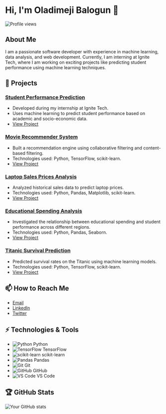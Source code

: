 # Hi, I'm Oladimeji Balogun 👋

![Profile views](https://gpvc.arturio.dev/boladimeji834)

## About Me

I am a passionate software developer with experience in machine learning, data analysis, and web development. Currently, I am interning at Ignite Tech, where I am working on exciting projects like predicting student performance using machine learning techniques.

## 🔭 Projects

### [Student Performance Prediction](https://github.com/your-username/student-performance-prediction)
- Developed during my internship at Ignite Tech.
- Uses machine learning to predict student performance based on academic and socio-economic data.
- [View Project](https://github.com/your-username/student-performance-prediction)

### [Movie Recommender System](https://github.com/your-username/movie-recommender-system)
- Built a recommendation engine using collaborative filtering and content-based filtering.
- Technologies used: Python, TensorFlow, scikit-learn.
- [View Project](https://github.com/your-username/movie-recommender-system)

### [Laptop Sales Prices Analysis](https://github.com/your-username/laptop-sales-prices)
- Analyzed historical sales data to predict laptop prices.
- Technologies used: Python, Pandas, Matplotlib, scikit-learn.
- [View Project](https://github.com/your-username/laptop-sales-prices)

### [Educational Spending Analysis](https://github.com/your-username/educational-spending)
- Investigated the relationship between educational spending and student performance across different regions.
- Technologies used: Python, Pandas, Seaborn.
- [View Project](https://github.com/your-username/educational-spending)

### [Titanic Survival Prediction](https://github.com/your-username/titanic-survival)
- Predicted survival rates on the Titanic using machine learning models.
- Technologies used: Python, TensorFlow, scikit-learn.
- [View Project](https://github.com/your-username/titanic-survival)


## 📫 How to Reach Me

- [Email](mailto:boladimeji834@gmail.com)
- [LinkedIn](https://www.linkedin.com/in/balogunoladimeji/)
- [Twitter](https://twitter.com/wave_mux)

## ⚡ Technologies & Tools

- ![Python](custom-icons/python-icon.png) Python
- ![TensorFlow](custom-icons/tensorflow-icon.png) TensorFlow
- ![scikit-learn](custom-icons/scikit-learn-icon.png) scikit-learn
- ![Pandas](custom-icons/pandas-icon.png) Pandas
- ![Git](custom-icons/git-icon.png) Git
- ![GitHub](custom-icons/github-icon.png) GitHub
- ![VS Code](custom-icons/vscode-icon.png) VS Code
## 🏆 GitHub Stats

![Your GitHub stats](https://github-readme-stats.vercel.app/api?username=boladimeji834&show_icons=true&theme=radical)
